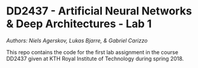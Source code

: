# DD2437 - Artificial Neural Networks & Deep Architectures - Lab 1

*Authors: Niels Agerskov, Lukas Bjarre, & Gabriel Carizzo*

This repo contains the code for the first lab assignment in the course DD2437
given at KTH Royal Institute of Technology during spring 2018.
